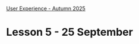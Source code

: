 [User Experience - Autumn 2025](https://github.com/arturomorarioja-kea/WD_UX_E25/blob/main/README.md)

# Lesson 5 - 25 September

[-> git clone https://github.com/arturomorarioja/web_e25_ux_food_repo_w39]: #

[-> Gutenberg solution]: #

[-> Responsiveness slides (not grid yet)]: #
[  -> Responsive font and image sample]: #
[  -> Flexbox sample]: #

[-> Food repo. Iterate + responsive]: #
[  -> auto margins + contact flex + <a> styling]: #

[-> Colors & Typography]: #
[  -> in-class exercise]: #

[## Homework exercise solution]: #
[Project Gutenberg(https://github.com/arturomorarioja/js_project_gutenberg)]: #

[## In-class exercise]: #

[### Colour palettes]: #
[Work in groups of 4. Find websites that use the following colour palettes (at least one website per palette):]: #
[- Monochromatic]: #
[- Complementary]: #
[- Analogous]: #
[- Triadic]: #
[- Tetradic]: #

[Show your findings to the class.]: #

[## Homework]: #
[Check out the following slide decks on Itslearning:]: #
[- **Visual Design: Colours and Typography**]: #
[- **Responsive Web Design**, with especial attention to:]: #
[- Responsive Web Design Recommendations]: #
[- CSS3 Media Queries]: #
[- Mobile First Design]: #
[- Flexbox]: #

[Bookmark CSS-Tricks' CSS Flexbox Layout Guide(https://css-tricks.com/snippets/css/a-guide-to-flexbox/). It is a great aid for working with Flexbox.]: #
 
[Check out the following code samples:]: #
[- Responsive font and image(https://codepen.io/arturomorarioja/pen/MWzpJjG)]: #
[- Flexbox(https://github.com/arturomorarioja/css_flexbox)]: #

[### First Mandatory Assignment]: #
[- Next week I will give you the solutions to the *CSS Restaurant* and the *Music CDs* assignments. If you finish them by then, you will be able to compare your solutions to mine]: #
[- Start working on the *API consumption* exercise. Take the following into account:]: #
[  - You need to sign up to TMDB(https://www.themoviedb.org/signup) (The Movie DataBase) in order to get an API key]: #
[  - Find the endpoints you need in TMDB's API Reference(https://developer.themoviedb.org/reference/intro/getting-started):]: #

[<img width="324" height="187" alt="image" src="https://github.com/user-attachments/assets/9282a963-2f1e-481b-84fe-a6642e1c9efe" />]: #

[  - Before implementing the corresponding `fetch()` requests, read each endpoint's documentation in the central and right side of the page]: #
[  - Try to optimize your code so that you do not need to make four independent `fetch()` requests]: #
